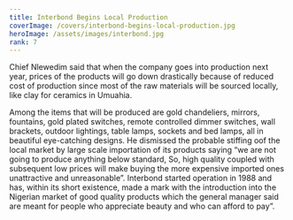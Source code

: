 ```yaml
---
title: Interbond Begins Local Production
coverImage: /covers/interbond-begins-local-production.jpg
heroImage: /assets/images/interbond.jpg
rank: 7
---
```


Chief Nlewedim said that when the company goes into production next year, prices of the products will go down drastically because of reduced cost of production since most of the raw materials will be sourced locally, like clay for ceramics in Umuahia.

Among the items that will be produced are gold chandeliers, mirrors, fountains, gold plated switches, remote controlled dimmer switches, wall brackets, outdoor lightings, table lamps, sockets and bed lamps, all in beautiful eye-catching designs. He dismissed the probable stiffing oof the local market by large scale importation of its products saying “we are not going to produce anything below standard, So, high quality coupled with subsequent low prices will make buying the more expensive imported ones unattractive and unreasonable”. Interbond started operation in 1988 and has, within its short existence, made a mark with the introduction into the Nigerian market of good quality products which the general manager said are meant for people who appreciate beauty and who can afford to pay”.

